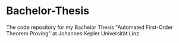 # Bachelor-Thesis
The code repository for my Bachelor Thesis "Automated First-Order Theorem Proving" at Johannes Kepler Universität Linz.
